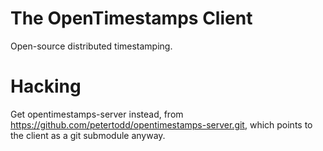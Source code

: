 The OpenTimestamps Client
=========================

Open-source distributed timestamping.


Hacking
=======

Get opentimestamps-server instead, from
https://github.com/petertodd/opentimestamps-server.git, which points to the
client as a git submodule anyway.
